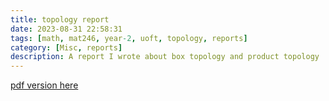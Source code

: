 ```yaml
---
title: topology report
date: 2023-08-31 22:58:31
tags: [math, mat246, year-2, uoft, topology, reports]
category: [Misc, reports]
description: A report I wrote about box topology and product topology
---
```

[pdf version here](https://alwyn-yin.me/static/pdf/topology_report.pdf)